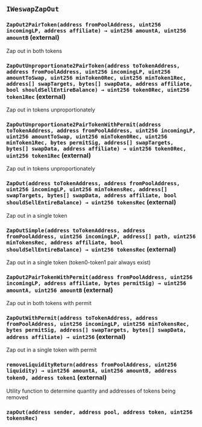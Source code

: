 ## `IWeswapZapOut`






### `ZapOut2PairToken(address fromPoolAddress, uint256 incomingLP, address affiliate) → uint256 amountA, uint256 amountB` (external)

Zap out in both tokens




### `ZapOutUnproportionate2PairToken(address toTokenAddress, address fromPoolAddress, uint256 incomingLP, uint256 amountToSwap, uint256 minToken0Rec, uint256 minToken1Rec, address[] swapTargets, bytes[] swapData, address affiliate, bool shouldSellEntireBalance) → uint256 token0Rec, uint256 token1Rec` (external)

Zap out in tokens unproportionately




### `ZapOutUnproportionate2PairTokenWithPermit(address toTokenAddress, address fromPoolAddress, uint256 incomingLP, uint256 amountToSwap, uint256 minToken0Rec, uint256 minToken1Rec, bytes permitSig, address[] swapTargets, bytes[] swapData, address affiliate) → uint256 token0Rec, uint256 token1Rec` (external)

Zap out in tokens unproportionately




### `ZapOut(address toTokenAddress, address fromPoolAddress, uint256 incomingLP, uint256 minTokensRec, address[] swapTargets, bytes[] swapData, address affiliate, bool shouldSellEntireBalance) → uint256 tokensRec` (external)

Zap out in a single token




### `ZapOutSimple(address toTokenAddress, address fromPoolAddress, uint256 incomingLP, address[] path, uint256 minTokensRec, address affiliate, bool shouldSellEntireBalance) → uint256 tokensRec` (external)

Zap out in a single token (token0-token1 pair always exist)




### `ZapOut2PairTokenWithPermit(address fromPoolAddress, uint256 incomingLP, address affiliate, bytes permitSig) → uint256 amountA, uint256 amountB` (external)

Zap out in both tokens with permit




### `ZapOutWithPermit(address toTokenAddress, address fromPoolAddress, uint256 incomingLP, uint256 minTokensRec, bytes permitSig, address[] swapTargets, bytes[] swapData, address affiliate) → uint256` (external)

Zap out in a single token with permit




### `removeLiquidityReturn(address fromPoolAddress, uint256 liquidity) → uint256 amountA, uint256 amountB, address token0, address token1` (external)

Utility function to determine quantity and addresses of tokens being removed





### `zapOut(address sender, address pool, address token, uint256 tokensRec)`





